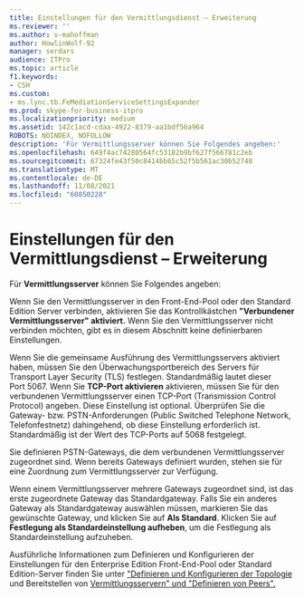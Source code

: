 ```yaml
---
title: Einstellungen für den Vermittlungsdienst – Erweiterung
ms.reviewer: ''
ms.author: v-mahoffman
author: HowlinWolf-92
manager: serdars
audience: ITPro
ms.topic: article
f1.keywords:
- CSH
ms.custom:
- ms.lync.tb.FeMediationServiceSettingsExpander
ms.prod: skype-for-business-itpro
ms.localizationpriority: medium
ms.assetid: 142c1acd-cdaa-4922-8379-aa1bdf56a964
ROBOTS: NOINDEX, NOFOLLOW
description: 'Für Vermittlungsserver können Sie Folgendes angeben:'
ms.openlocfilehash: 649f4ac74280564fc53182b9bf627f566781c2eb
ms.sourcegitcommit: 67324fe43f50c8414bb65c52f5b561ac30b52748
ms.translationtype: MT
ms.contentlocale: de-DE
ms.lasthandoff: 11/08/2021
ms.locfileid: "60850228"
---
```

# <a name="mediation-service-settings-expander"></a>Einstellungen für den Vermittlungsdienst – Erweiterung

Für **Vermittlungsserver** können Sie Folgendes angeben:

Wenn Sie den Vermittlungsserver in den Front-End-Pool oder den Standard Edition Server verbinden, aktivieren Sie das Kontrollkästchen **"Verbundener Vermittlungsserver" aktiviert.** Wenn Sie den Vermittlungsserver nicht verbinden möchten, gibt es in diesem Abschnitt keine definierbaren Einstellungen.

Wenn Sie die gemeinsame Ausführung des Vermittlungsservers aktiviert haben, müssen Sie den Überwachungsportbereich des Servers für Transport Layer Security (TLS) festlegen. Standardmäßig lautet dieser Port 5067. Wenn Sie **TCP-Port aktivieren** aktivieren, müssen Sie für den verbundenen Vermittlungsserver einen TCP-Port (Transmission Control Protocol) angeben. Diese Einstellung ist optional. Überprüfen Sie die Gateway- bzw. PSTN-Anforderungen (Public Switched Telephone Network, Telefonfestnetz) dahingehend, ob diese Einstellung erforderlich ist. Standardmäßig ist der Wert des TCP-Ports auf 5068 festgelegt.

Sie definieren PSTN-Gateways, die dem verbundenen Vermittlungsserver zugeordnet sind. Wenn bereits Gateways definiert wurden, stehen sie für eine Zuordnung zum Vermittlungsserver zur Verfügung.

Wenn einem Vermittlungsserver mehrere Gateways zugeordnet sind, ist das erste zugeordnete Gateway das Standardgateway. Falls Sie ein anderes Gateway als Standardgateway auswählen müssen, markieren Sie das gewünschte Gateway, und klicken Sie auf **Als Standard**. Klicken Sie auf **Festlegung als Standardeinstellung aufheben**, um die Festlegung als Standardeinstellung aufzuheben.

Ausführliche Informationen zum Definieren und Konfigurieren der Einstellungen für den Enterprise Edition Front-End-Pool oder Standard Edition-Server finden Sie unter ["Definieren und Konfigurieren der Topologie](/previous-versions/office/lync-server-2013/lync-server-2013-defining-and-configuring-the-topology) und Bereitstellen von [Vermittlungsservern" und "Definieren von Peers".](/previous-versions/office/lync-server-2013/lync-server-2013-deploying-mediation-servers-and-defining-peers)